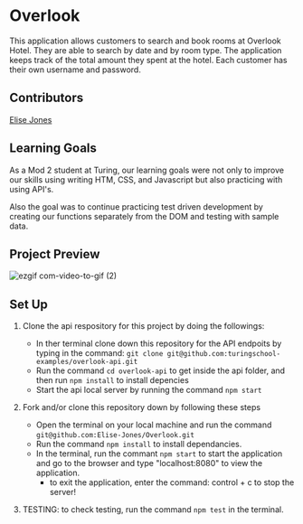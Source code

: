# Overlook

This application allows customers to search and book rooms at Overlook Hotel. They are able to search by date and by room type. The application keeps track of the total amount they spent at the hotel. Each customer has their own username and password.

## Contributors
<p><a href="https://github.com/Elise-Jones">Elise Jones</a>


## Learning Goals
As a Mod 2 student at Turing, our learning goals were not only to improve our skills using writing HTM, CSS, and Javascript but also practicing with using API's. 

Also the goal was to continue practicing test driven development by creating our functions separately from the DOM and testing with sample data.

## Project Preview
![ezgif com-video-to-gif (2)](https://user-images.githubusercontent.com/119144613/245622822-8c7db517-4800-4ff2-a7aa-b032f7bdf093.gif)


## Set Up
1. Clone the api respository for this project by doing the followings:
    - In ther terminal clone down this repository for the API endpoits by typing in the command: `git clone git@github.com:turingschool-examples/overlook-api.git` 
    - Run the command `cd overlook-api` to get inside the api folder, and then run `npm install` to install depencies
    - Start the api local server by running the command `npm start` 
    
2. Fork and/or clone this repository down by following these steps
    - Open the terminal on your local machine and run the command `git@github.com:Elise-Jones/Overlook.git`
    - Run the command `npm install` to install dependancies.
    - In the terminal, run the commant `npm start` to start the application and go to the browser and type "localhost:8080" to view the application. 
        - to exit the application, enter the command: control + c to stop the server!

3. TESTING: to check testing, run the command `npm test` in the terminal.
